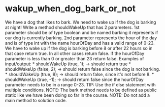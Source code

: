# wakup_when_dog_bark_or_not
We have a dog that likes to bark.  We need to wake up if the dog is barking at night!  Write a method shouldWakeUp that has 2 parameters.  1st parameter should be of type boolean and be named barking it represents if our dog is currently barking. 2nd parameter represents the hour of the day and is of type int with the name hourOfDay and has a valid range of 0-23.  We have to wake up if the dog is barking before 8 or after 22 hours so in that case return true.  In all other cases return false.  If the hourOfDay parameter is less than 0 or greater than 23 return false.  Examples of input/output:  * shouldWakeUp (true, 1); → should return true  * shouldWakeUp (false, 2); → should return false since the dog is not barking.  * shouldWakeUp (true, 8); → should return false, since it's not before 8.  * shouldWakeUp (true, -1); → should return false since the hourOfDay parameter needs to be in a range 0-23.   TIP: Use the if else statement with multiple conditions.  NOTE: The bark method  needs to be defined as public static like we have been doing so far in the course.  NOTE: Do not add a  main method to solution code.
